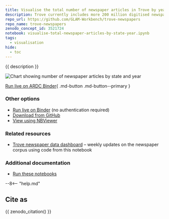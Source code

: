 ```yaml
---
title: Visualise the total number of newspaper articles in Trove by year and state
description: Trove currently includes more 200 million digitised newspaper articles published between 1803 and 2015. In this notebook we explore how those newspaper articles are distributed over time, and by state.
repo_url: https://github.com/GLAM-Workbench/trove-newspapers
repo_name: trove-newspapers
zenodo_concept_id: 3521724
notebook: visualise-total-newspaper-articles-by-state-year.ipynb
tags:
  - visualisation
hide:
  - toc
---
```


{{ description }}

![Chart showing number of newspaper articles by state and year](../images/trove-newspapers-states.png)

[Run live on ARDC Binder](https://binderhub.rc.nectar.org.au/v2/gh/GLAM-Workbench/{{repo_name}}/HEAD?urlpath=/lab/tree/{{notebook}}){ .md-button .md-button--primary }

### Other options

* [Run live on Binder](https://mybinder.org/v2/gh/GLAM-Workbench/{{repo_name}}/HEAD?urlpath=/lab/tree/{{notebook}}) (no authentication required)
* [Download from GitHub](https://github.com/GLAM-Workbench/{{repo_name}}/blob/master/{{notebook}})
* [View using NBViewer](https://nbviewer.jupyter.org/github/GLAM-Workbench/{{repo_name}}/blob/master/{{notebook}})

### Related resources

* [Trove newspaper data dashboard](https://wragge.github.io/trove-newspaper-totals/) – weekly updates on the newspaper corpus using code from this notebook

### Additional documentation

* [Run these notebooks](../#run-these-notebooks)

--8<-- "help.md"

## Cite as

{{ zenodo_citation() }}